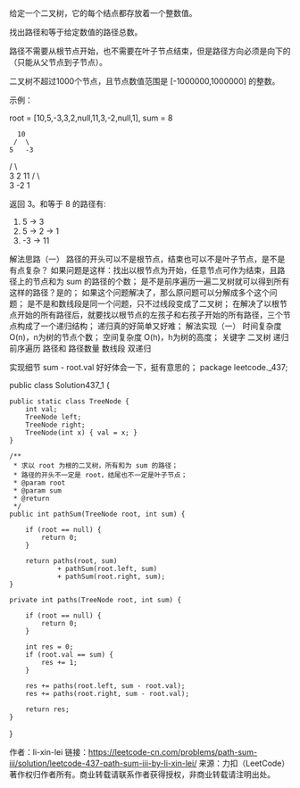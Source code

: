 给定一个二叉树，它的每个结点都存放着一个整数值。

找出路径和等于给定数值的路径总数。

路径不需要从根节点开始，也不需要在叶子节点结束，但是路径方向必须是向下的（只能从父节点到子节点）。

二叉树不超过1000个节点，且节点数值范围是 [-1000000,1000000] 的整数。

示例：

root = [10,5,-3,3,2,null,11,3,-2,null,1], sum = 8

      10
     /  \
    5   -3
   / \    \
  3   2   11
 / \   \
3  -2   1

返回 3。和等于 8 的路径有:

1.  5 -> 3
2.  5 -> 2 -> 1
3.  -3 -> 11


解法思路（一）
路径的开头可以不是根节点，结束也可以不是叶子节点，是不是有点复杂？
如果问题是这样：找出以根节点为开始，任意节点可作为结束，且路径上的节点和为 sum 的路径的个数；
是不是前序遍历一遍二叉树就可以得到所有这样的路径？是的；
如果这个问题解决了，那么原问题可以分解成多个这个问题；
是不是和数线段是同一个问题，只不过线段变成了二叉树；
在解决了以根节点开始的所有路径后，就要找以根节点的左孩子和右孩子开始的所有路径，三个节点构成了一个递归结构；
递归真的好简单又好难；
解法实现（一）
时间复杂度
O(n)，n为树的节点个数；
空间复杂度
O(h)，h为树的高度；
关键字
二叉树 递归 前序遍历 路径和 路径数量 数线段 双递归

实现细节
sum - root.val 好好体会一下，挺有意思的；
package leetcode._437;

public class Solution437_1 {

    public static class TreeNode {
        int val;
        TreeNode left;
        TreeNode right;
        TreeNode(int x) { val = x; }
    }

    /**
     * 求以 root 为根的二叉树，所有和为 sum 的路径；
     * 路径的开头不一定是 root，结尾也不一定是叶子节点；
     * @param root
     * @param sum
     * @return
     */
    public int pathSum(TreeNode root, int sum) {

        if (root == null) {
            return 0;
        }

        return paths(root, sum) 
                + pathSum(root.left, sum) 
                + pathSum(root.right, sum);
    }

    private int paths(TreeNode root, int sum) {

        if (root == null) {
            return 0;
        }

        int res = 0;
        if (root.val == sum) {
            res += 1;            
        }
        
        res += paths(root.left, sum - root.val);
        res += paths(root.right, sum - root.val);
        
        return res;
    }

}

作者：li-xin-lei
链接：https://leetcode-cn.com/problems/path-sum-iii/solution/leetcode-437-path-sum-iii-by-li-xin-lei/
来源：力扣（LeetCode）
著作权归作者所有。商业转载请联系作者获得授权，非商业转载请注明出处。